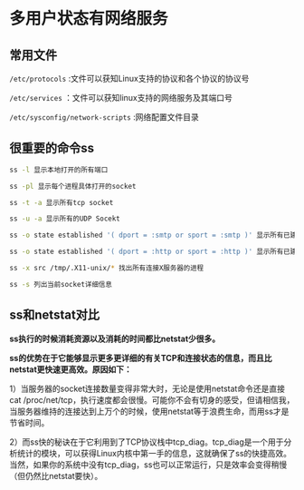 # 多用户状态有网络服务

## 常用文件

`/etc/protocols`  :文件可以获知Linux支持的协议和各个协议的协议号

`/etc/services` ：文件可以获知linux支持的网络服务及其端口号

`/etc/sysconfig/network-scripts` :网络配置文件目录



## 很重要的命令ss

```bash
ss -l 显示本地打开的所有端口

ss -pl 显示每个进程具体打开的socket

ss -t -a 显示所有tcp socket

ss -u -a 显示所有的UDP Socekt

ss -o state established '( dport = :smtp or sport = :smtp )' 显示所有已建立的SMTP连接

ss -o state established '( dport = :http or sport = :http )' 显示所有已建立的HTTP连接

ss -x src /tmp/.X11-unix/* 找出所有连接X服务器的进程

ss -s 列出当前socket详细信息
```

 

## ss和netstat对比

**ss执行的时候消耗资源以及消耗的时间都比netstat少很多。**

**ss的优势在于它能够显示更多更详细的有关TCP和连接状态的信息，而且比netstat更快速更高效。原因如下：**

1）当服务器的socket连接数量变得非常大时，无论是使用netstat命令还是直接cat /proc/net/tcp，执行速度都会很慢。可能你不会有切身的感受，但请相信我，当服务器维持的连接达到上万个的时候，使用netstat等于浪费生命，而用ss才是节省时间。

2）而ss快的秘诀在于它利用到了TCP协议栈中tcp_diag。tcp_diag是一个用于分析统计的模块，可以获得Linux内核中第一手的信息，这就确保了ss的快捷高效。当然，如果你的系统中没有tcp_diag，ss也可以正常运行，只是效率会变得稍慢（但仍然比netstat要快）。

 

 